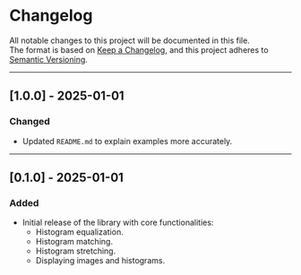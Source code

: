 # Changelog

All notable changes to this project will be documented in this file.  
The format is based on [Keep a Changelog](https://keepachangelog.com/en/1.0.0/), and this project adheres to [Semantic Versioning](https://semver.org/spec/v2.0.0.html).


---

## [1.0.0] - 2025-01-01
### Changed
- Updated `README.md` to explain examples more accurately.

---

## [0.1.0] - 2025-01-01
### Added
- Initial release of the library with core functionalities:
  - Histogram equalization.
  - Histogram matching.
  - Histogram stretching.
  - Displaying images and histograms.
